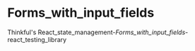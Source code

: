 # Forms_with_input_fields
Thinkful's React_state_management-_Forms_with_input_fields_-react_testing_library
